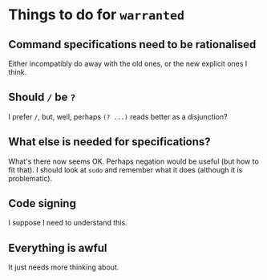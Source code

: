 # Things to do for `warranted`
## Command specifications need to be rationalised
Either incompatibly do away with the old ones, or the new explicit ones I think.
## Should `/` be `?`
I prefer `/`, but, well, perhaps `(? ...)` reads better as a disjunction?
## What else is needed for specifications?
What's there now seems OK.  Perhaps negation would be useful (but how to fit that).  I should look at `sudo` and remember what it does (although it is problematic).
## Code signing
I suppose I need to understand this.
## Everything is awful
It just needs more thinking about.